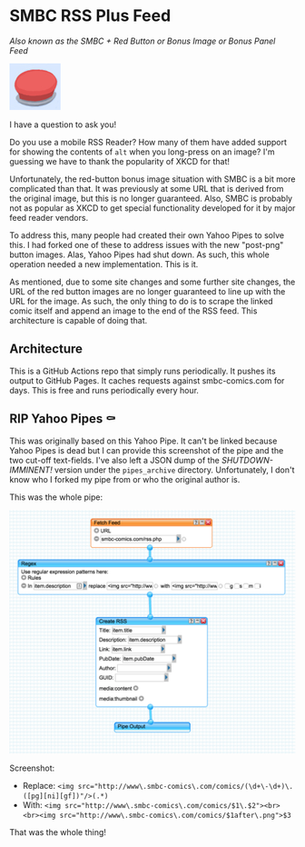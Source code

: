 # SMBC RSS Plus Feed

*Also known as the SMBC + Red Button or Bonus Image or Bonus Panel Feed*

![](readme/button.jpg)

I have a question to ask you!

Do you use a mobile RSS Reader? How many of them have added support for showing the contents of `alt` when you long-press on an image? I'm guessing we have to thank the popularity of XKCD for that!

Unfortunately, the red-button bonus image situation with SMBC is a bit more complicated than that. It was previously at some URL that is derived from the original image, but this is no longer guaranteed. Also, SMBC is probably not as popular as XKCD to get special functionality developed for it by major feed reader vendors.

To address this, many people had created their own Yahoo Pipes to solve this. I had forked one of these to address issues with the new "post-png" button images. Alas, Yahoo Pipes had shut down. As such, this whole operation needed a new implementation. This is it.

As mentioned, due to some site changes and some further site changes, the URL of the red button images are no longer guaranteed to line up with the URL for the image. As such, the only thing to do is to scrape the linked comic itself and append an image to the end of the RSS feed. This architecture is capable of doing that.

## Architecture

This is a GitHub Actions repo that simply runs periodically. It pushes its output to GitHub Pages. It caches requests against smbc-comics.com for days. This is free and runs periodically every hour.

## RIP Yahoo Pipes ⚰️

This was originally based on this Yahoo Pipe. It can't be linked because Yahoo Pipes is dead but I can provide this screenshot of the pipe and the two cut-off text-fields. I've also left a JSON dump of the *SHUTDOWN-IMMINENT!* version under the `pipes_archive` directory. Unfortunately, I don't know who I forked my pipe from or who the original author is.

This was the whole pipe:

![](readme/original_pipe.png)

Screenshot:

* Replace: `<img src="http://www\.smbc-comics\.com/comics/(\d+\-\d+)\.([pg][ni][gf])"/>(.*)`
* With: `<img src="http://www\.smbc-comics\.com/comics/$1\.$2"><br><br><img src="http://www\.smbc-comics\.com/comics/$1after\.png">$3`

That was the whole thing!
